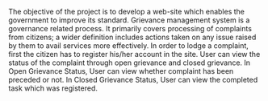 
The objective of the project is to develop a web-site which enables the government to improve its standard.
Grievance management system is a governance related process. 
It primarily covers processing of complaints from citizens; a wider definition includes actions taken on any issue raised by them to avail services more effectively. 
In order to lodge a complaint, first the citizen has to register his/her account in the site. 
User can view the status of the complaint through open grievance and closed grievance. 
In Open Grievance Status, User can view whether complaint has been preceded or not. 
In Closed Grievance Status, User can view the completed task which was registered. 

